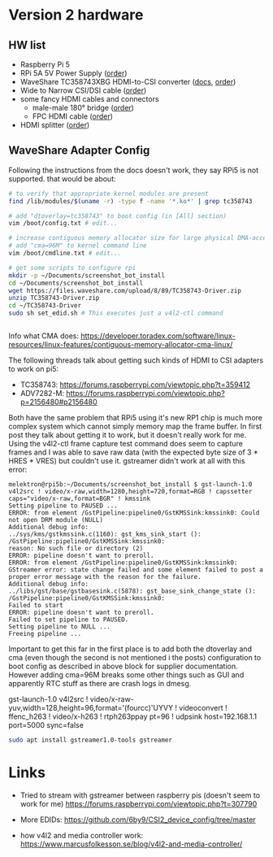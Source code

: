 # Version 2 hardware

## HW list

- Raspberry Pi 5
- RPi 5A 5V Power Supply ([order](https://www.amazon.de/dp/B0CM46P7MC?psc=1&ref=ppx_yo2ov_dt_b_product_details))
- WaveShare TC358743XBG HDMI-to-CSI converter ([docs](https://www.waveshare.com/wiki/HDMI_to_CSI_Adapter#Extend_Computer_Screen_to_Raspberry_Pi), [order](https://www.amazon.de/dp/B092HVP926?psc=1&ref=ppx_yo2ov_dt_b_product_details))
- Wide to Narrow CSI/DSI cable ([order](https://www.amazon.de/dp/B07CMZ9DV2?psc=1&ref=ppx_yo2ov_dt_b_product_details))
- some fancy HDMI cables and connectors
  - male-male 180° bridge ([order](https://www.amazon.de/dp/B0BWRKR6H2?psc=1&ref=ppx_yo2ov_dt_b_product_details))
  - FPC HDMI cable ([order](https://www.amazon.de/dp/B07D9FSMD7?psc=1&ref=ppx_yo2ov_dt_b_product_details))
- HDMI splitter ([order](https://www.amazon.de/dp/B09F2N17H5?psc=1&ref=ppx_yo2ov_dt_b_product_details))


## WaveShare Adapter Config

Following the instructions from the docs doesn't work, they say RPi5 is not supported.
that would be about:

```bash
# to verify that appropriate kernel modules are present
find /lib/modules/$(uname -r) -type f -name '*.ko*' | grep tc358743

# add "dtoverlay=tc358743" to boot config (in [All] section)
vim /boot/config.txt # edit...

# increase contiguous memory allocator size for large physical DMA-accessible frame buffer
# add "cma=96M" to kernel command line
vim /boot/cmdline.txt # edit...

# get some scripts to configure rpi
mkdir -p ~/Documents/screenshot_bot_install
cd ~/Documents/screenshot_bot_install
wget https://files.waveshare.com/upload/8/89/TC358743-Driver.zip
unzip TC358743-Driver.zip
cd ~/TC358743-Driver
sudo sh set_edid.sh # This executes just a v4l2-ctl command



```

Info what CMA does: https://developer.toradex.com/software/linux-resources/linux-features/contiguous-memory-allocator-cma-linux/

The following threads talk about getting such kinds of HDMI to CSI adapters to work on pi5:
- TC358743: https://forums.raspberrypi.com/viewtopic.php?t=359412
- ADV7282-M: https://forums.raspberrypi.com/viewtopic.php?p=2156480#p2156480

Both have the same problem that RPi5 using it's new RP1 chip is much more complex system which cannot simply memory map the frame buffer. In first post they talk about getting it to work, but it doesn't really work for me. Using the v4l2-ctl frame capture test command does seem to capture frames and I was able to save raw data (with the expected byte size of 3 * HRES * VRES) but couldn't use it. gstreamer didn't work at all with this error:

```
melektron@rpi5b:~/Documents/screenshot_bot_install $ gst-launch-1.0 v4l2src ! video/x-raw,width=1280,height=720,format=RGB ! capssetter caps="video/x-raw,format=BGR" ! kmssink
Setting pipeline to PAUSED ...
ERROR: from element /GstPipeline:pipeline0/GstKMSSink:kmssink0: Could not open DRM module (NULL)
Additional debug info:
../sys/kms/gstkmssink.c(1160): gst_kms_sink_start (): /GstPipeline:pipeline0/GstKMSSink:kmssink0:
reason: No such file or directory (2)
ERROR: pipeline doesn't want to preroll.
ERROR: from element /GstPipeline:pipeline0/GstKMSSink:kmssink0: GStreamer error: state change failed and some element failed to post a proper error message with the reason for the failure.
Additional debug info:
../libs/gst/base/gstbasesink.c(5878): gst_base_sink_change_state (): /GstPipeline:pipeline0/GstKMSSink:kmssink0:
Failed to start
ERROR: pipeline doesn't want to preroll.
Failed to set pipeline to PAUSED.
Setting pipeline to NULL ...
Freeing pipeline ...
```

Important to get this far in the first place is to add both the dtoverlay and cma (even though the second is not mentioned i the posts) configuration to boot config as described in above block for supplier documentation. However adding cma=96M breaks some other things such as GUI and apparently RTC stuff as there are crash logs in dmesg.

gst-launch-1.0 v4l2src ! video/x-raw-yuv,width=128,height=96,format='(fourcc)'UYVY ! videoconvert ! ffenc_h263 ! video/x-h263 ! rtph263ppay pt=96 ! udpsink host=192.168.1.1 port=5000 sync=false


```bash
sudo apt install gstreamer1.0-tools gstreamer
```



# Links

- Tried to stream with gstreamer between raspberry pis (doesn't seem to work for me) https://forums.raspberrypi.com/viewtopic.php?t=307790

- More EDIDs: https://github.com/6by9/CSI2_device_config/tree/master

- how v4l2 and media controller work: https://www.marcusfolkesson.se/blog/v4l2-and-media-controller/
